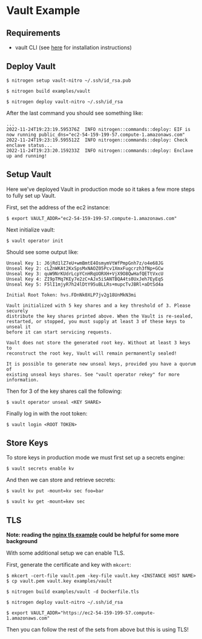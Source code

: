 # Vault Example

## Requirements

- vault CLI (see [here](https://developer.hashicorp.com/vault/docs/install) for installation instructions)

## Deploy Vault

```
$ nitrogen setup vault-nitro ~/.ssh/id_rsa.pub
```

```
$ nitrogen build examples/vault
```

```
$ nitrogen deploy vault-nitro ~/.ssh/id_rsa
```

After the last command you should see something like:

```
...
2022-11-24T19:23:19.595376Z  INFO nitrogen::commands::deploy: EIF is now running public_dns="ec2-54-159-199-57.compute-1.amazonaws.com"
2022-11-24T19:23:19.595512Z  INFO nitrogen::commands::deploy: Check enclave status...
2022-11-24T19:23:20.159233Z  INFO nitrogen::commands::deploy: Enclave up and running!
```

## Setup Vault

Here we've deployed Vault in production mode so it takes a few more steps to fully set up Vault.

First, set the address of the ec2 instance:

```
$ export VAULT_ADDR="ec2-54-159-199-57.compute-1.amazonaws.com"
```

Next initialize vault:

```
$ vault operator init
```

Should see some output like:

```
Unseal Key 1: J6jRd1lZ7eU+wmBmtE4OsmymVtWfPmpGnh7z/o4e68JG
Unseal Key 2: cLZnWKAt2KxSpsMxNAOZ05Pcv1XmxFugcrzh3fNp+GCw
Unseal Key 3: quW9NrKUdrLcpYCnHRqUORXH+VjX9O8QwHafQETtVxcU
Unseal Key 4: ZI9pTMq7KEy7e2zC+AJx5iSANTBQA4ts0UxJeh7EyEqS
Unseal Key 5: F5lI1mjyR7h24lDtY95uBLLRs+mupcTvJBRl+aDtSd4a

Initial Root Token: hvs.FDnNk0XLP7jv2g18UnMkN3mi

Vault initialized with 5 key shares and a key threshold of 3. Please securely
distribute the key shares printed above. When the Vault is re-sealed,
restarted, or stopped, you must supply at least 3 of these keys to unseal it
before it can start servicing requests.

Vault does not store the generated root key. Without at least 3 keys to
reconstruct the root key, Vault will remain permanently sealed!

It is possible to generate new unseal keys, provided you have a quorum of
existing unseal keys shares. See "vault operator rekey" for more information.
```

Then for 3 of the key shares call the following:

```
$ vault operator unseal <KEY SHARE>
```

Finally log in with the root token:

```
$ vault login <ROOT TOKEN>
```

## Store Keys

To store keys in production mode we must first set up a secrets engine:

```
$ vault secrets enable kv
```

And then we can store and retrieve secrets:

```
$ vault kv put -mount=kv sec foo=bar
```

```
$ vault kv get -mount=kev sec
```

## TLS

**Note: reading the [nginx tls example](../nginx-tls/README.md) could be helpful for some more background**

With some additional setup we can enable TLS.

First, generate the certificate and key with `mkcert`:

```
$ mkcert -cert-file vault.pem -key-file vault.key <INSTANCE HOST NAME>
$ cp vault.pem vault.key examples/vault
```

```
$ nitrogen build examples/vault -d Dockerfile.tls
```

```
$ nitrogen deploy vault-nitro ~/.ssh/id_rsa
```

```
$ export VAULT_ADDR="https://ec2-54-159-199-57.compute-1.amazonaws.com"
```

Then you can follow the rest of the sets from above but this is using TLS!
